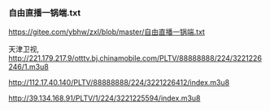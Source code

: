 ### 自由直播一锅端.txt
https://gitee.com/ybhw/zxl/blob/master/自由直播一锅端.txt

天津卫视,
http://221.179.217.9/otttv.bj.chinamobile.com/PLTV/88888888/224/3221226246/1.m3u8

http://112.17.40.140/PLTV/88888888/224/3221226412/index.m3u8

http://39.134.168.91/PLTV/1/224/3221225594/index.m3u8

